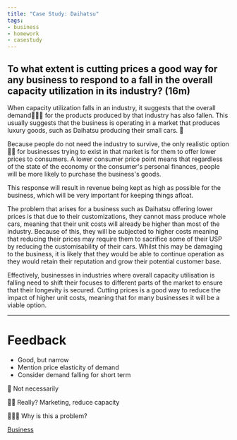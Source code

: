 ```yaml
---
title: "Case Study: Daihatsu"
tags:
- business
- homework
- casestudy
---
```


## To what extent is cutting prices a good way for any business to respond to a fall in the overall capacity utilization in its industry? (16m)

When capacity utilization falls in an industry, it suggests that the overall demand🌟🌟🌟 for the products produced by that industry has also fallen. This usually suggests that the business is operating in a market that produces luxury goods, such as Daihatsu producing their small cars. 🌟

Because people do not need the industry to survive, the only realistic option🌟🌟 for businesses trying to exist in that market is for them to offer lower prices to consumers. A lower consumer price point means that regardless of the state of the economy or the consumer's personal finances, people will be more likely to purchase the business's goods.

This response will result in revenue being kept as high as possible for the business, which will be very important for keeping things afloat.

The problem that arises for a business such as Daihatsu offering lower prices is that due to their customizations, they cannot mass produce whole cars, meaning that their unit costs will already be higher than most of the industry. Because of this, they will be subjected to higher costs meaning that reducing their prices may require them to sacrifice some of their USP by reducing the customisability of their cars. Whilst this may be damaging to the business, it is likely that they would be able to continue operation as they would retain their reputation and grow their potential customer base. 

Effectively, businesses in industries where overall capacity utilisation is falling need to shift their focuses to different parts of the market to ensure that their longevity is secured. Cutting prices is a good way to reduce the impact of higher unit costs, meaning that for many businesses it will be a viable option.

---
# Feedback

- Good, but narrow
- Mention price elasticity of demand
- Consider demand falling for short term

🌟 Not necessarily

🌟🌟 Really? Marketing, reduce capacity

🌟🌟🌟 Why is this a problem?

[Business](/Business)